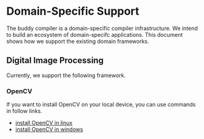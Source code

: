 # Domain-Specific Support

The buddy compiler is a domain-specific compiler infrastructure. We intend to build an ecosystem of domain-specifc applications. This document shows how we support the existing domain frameworks.

## Digital Image Processing

Currently, we support the following framework.

### OpenCV

If you want to install OpenCV on your local device, you can use commands in follow links.

- [install OpenCV in linux](https://docs.opencv.org/4.x/d7/d9f/tutorial_linux_install.html)
- [install OpenCV in windows](https://docs.opencv.org/4.x/d3/d52/tutorial_windows_install.html)

